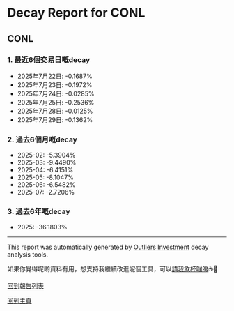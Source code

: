 # Decay Report for CONL

## CONL

### 1. 最近6個交易日嘅decay

- 2025年7月22日: -0.1687%
- 2025年7月23日: -0.1972%
- 2025年7月24日: -0.0285%
- 2025年7月25日: -0.2536%
- 2025年7月28日: -0.0125%
- 2025年7月29日: -0.1362%

### 2. 過去6個月嘅decay

- 2025-02: -5.3904%
- 2025-03: -9.4490%
- 2025-04: -6.4151%
- 2025-05: -8.1047%
- 2025-06: -6.5482%
- 2025-07: -2.7206%

### 3. 過去6年嘅decay

- 2025: -36.1803%

------------------------------
This report was automatically generated by [Outliers Investment](https://outliersecon.github.io/Outliers-Investment/) decay analysis tools.

如果你覺得呢啲資料有用，想支持我繼續改進呢個工具，可以[請我飲杯咖啡](https://buymeacoffee.com/outliersecon)☕🙏

[回到報告列表](https://outliersecon.github.io/Outliers-Investment/reports/reports_public)

[回到主頁](https://outliersecon.github.io/Outliers-Investment/)